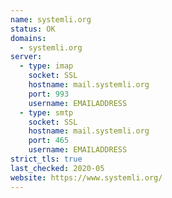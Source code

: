 ```yaml
---
name: systemli.org
status: OK
domains: 
  - systemli.org
server:
  - type: imap
    socket: SSL
    hostname: mail.systemli.org
    port: 993
    username: EMAILADDRESS
  - type: smtp
    socket: SSL
    hostname: mail.systemli.org
    port: 465
    username: EMAILADDRESS
strict_tls: true
last_checked: 2020-05
website: https://www.systemli.org/
---
```

